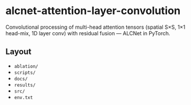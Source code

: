 # alcnet-attention-layer-convolution

Convolutional processing of multi-head attention tensors (spatial S×S, 1×1 head-mix, 1D layer conv) with residual fusion — ALCNet in PyTorch.

## Layout
- `ablation/`
- `scripts/`
- `docs/`
- `results/`
- `src/`
- `env.txt`
